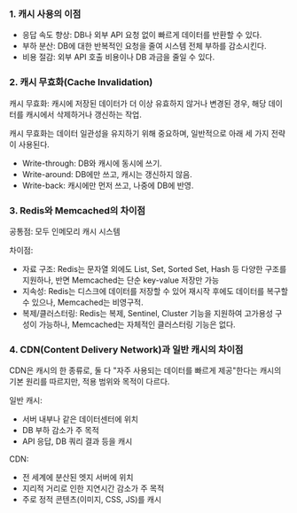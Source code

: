 ### 1. 캐시 사용의 이점
- 응답 속도 향상: DB나 외부 API 요청 없이 빠르게 데이터를 반환할 수 있다.
- 부하 분산: DB에 대한 반복적인 요청을 줄여 시스템 전체 부하를 감소시킨다.
- 비용 절감: 외부 API 호출 비용이나 DB 과금을 줄일 수 있다.

### 2. 캐시 무효화(Cache Invalidation)
캐시 무효화: 캐시에 저장된 데이터가 더 이상 유효하지 않거나 변경된 경우, 해당 데이터를 캐시에서 삭제하거나 갱신하는 작업. 

캐시 무효화는 데이터 일관성을 유지하기 위해 중요하며, 일반적으로 아래 세 가지 전략이 사용된다.

- Write-through: DB와 캐시에 동시에 쓰기.
- Write-around: DB에만 쓰고, 캐시는 갱신하지 않음.
- Write-back: 캐시에만 먼저 쓰고, 나중에 DB에 반영.

### 3. Redis와 Memcached의 차이점
공통점: 모두 인메모리 캐시 시스템

차이점:

- 자료 구조: Redis는 문자열 외에도 List, Set, Sorted Set, Hash 등 다양한 구조를 지원하나, 반면 Memcached는 단순 key-value 저장만 가능
- 지속성: Redis는 디스크에 데이터를 저장할 수 있어 재시작 후에도 데이터를 복구할 수 있으나, Memcached는 비영구적.
- 복제/클러스터링: Redis는 복제, Sentinel, Cluster 기능을 지원하여 고가용성 구성이 가능하나, Memcached는 자체적인 클러스터링 기능은 없다.

### 4. CDN(Content Delivery Network)과 일반 캐시의 차이점
CDN은 캐시의 한 종류로, 둘 다 "자주 사용되는 데이터를 빠르게 제공"한다는 캐시의 기본 원리를 따르지만, 적용 범위와 목적이 다르다.

일반 캐시:
- 서버 내부나 같은 데이터센터에 위치
- DB 부하 감소가 주 목적
- API 응답, DB 쿼리 결과 등을 캐시

CDN:
- 전 세계에 분산된 엣지 서버에 위치
- 지리적 거리로 인한 지연시간 감소가 주 목적
- 주로 정적 콘텐츠(이미지, CSS, JS)를 캐시
